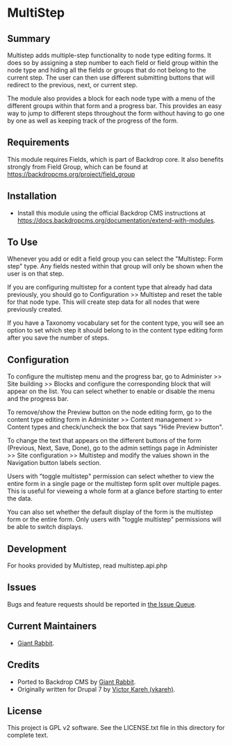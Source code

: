 MultiStep
=========

Summary
-------

Multistep adds multiple-step functionality to node type editing forms. It does
so by assigning a step number to each field or field group within the node type
and hiding all the fields or groups that do not belong to the current step. The
user can then use different submitting buttons that will redirect to the
previous, next, or current step.

The module also provides a block for each node type with a menu of the
different groups within that form and a progress bar. This provides an easy way
to jump to different steps throughout the form without having to go one by one
as well as keeping track of the progress of the form.

Requirements
------------

This module requires Fields, which is part of Backdrop core. It also benefits
strongly from Field Group, which can be found at https://backdropcms.org/project/field_group

Installation
------------

- Install this module using the official Backdrop CMS instructions at
  https://docs.backdropcms.org/documentation/extend-with-modules.

To Use
------

Whenever you add or edit a field group you can select the "Multistep: Form step"
type. Any fields nested within that group will only be shown when the user is
on that step.

If you are configuring multistep for a content type that already had data
previously, you should go to Configuration >> Multistep and reset the table for
that node type. This will create step data for all nodes that were previously
created.

If you have a Taxonomy vocabulary set for the content type, you will see an
option to set which step it should belong to in the content type editing form
after you save the number of steps.

Configuration
-------------

To configure the multistep menu and the progress bar, go to Administer >> Site
building >> Blocks and configure the corresponding block that will appear on
the list. You can select whether to enable or disable the menu and the progress
bar.

To remove/show the Preview button on the node editing form, go to the content
type editing form in Administer >> Content management >> Content types and
check/uncheck the box that says "Hide Preview button".

To change the text that appears on the different buttons of the form (Previous,
Next, Save, Done), go to the admin settings page in Administer >> Site
configuration >> Multistep and modify the values shown in the Navigation button
labels section.

Users with "toggle multistep" permission can select whether to view the entire
form in a single page or the multistep form split over multiple pages. This is
useful for vieweing a whole form at a glance before starting to enter the data.

You can also set whether the default display of the form is the multistep form
or the entire form. Only users with "toggle multistep" permissions will be able
to switch displays.

Development
-----------

For hooks provided by Multistep, read multistep.api.php

Issues
------------

Bugs and feature requests should be reported in [the Issue Queue](https://github.com/backdrop-contrib/views_block_area/issues).

Current Maintainers
-------------------

- [Giant Rabbit](https://github.com/giant-rabbit).

Credits
-------

- Ported to Backdrop CMS by [Giant Rabbit](https://github.com/giant-rabbit).
- Originally written for Drupal 7 by [Victor Kareh (vkareh)](http://www.vkareh.net).

License
-------

This project is GPL v2 software.
See the LICENSE.txt file in this directory for complete text.
